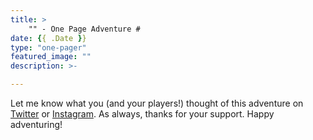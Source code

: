```yaml
---
title: >
    "" - One Page Adventure #
date: {{ .Date }}
type: "one-pager"
featured_image: ""
description: >-

---
```



Let me know what you (and your players!) thought of this adventure on
[Twitter](https://twitter.com/ArcticSquall) or [Instagram](https://instagram.com/ArcticSquall).
As always, thanks for your support. Happy adventuring!
